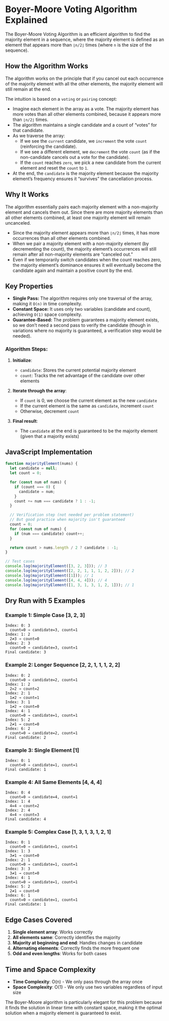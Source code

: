 # Boyer-Moore Voting Algorithm Explained

The Boyer-Moore Voting Algorithm is an efficient algorithm to find the majority element in a sequence, where the majority element is defined as an element that appears more than `⌊n/2⌋` times (where `n` is the size of the sequence).

## How the Algorithm Works

The algorithm works on the principle that if you cancel out each occurrence of the majority element with all the other elements, the majority element will still remain at the end.

The intuition is based on a `voting` or `pairing` concept:

- Imagine each element in the array as a vote. The majority element has more votes than all other elements combined, because it appears more than `⌊n/2⌋` times.
- The algorithm maintains a single candidate and a count of “votes” for that candidate.
- As we traverse the array:
  - If we see the `current` candidate, we `increment` the vote `count` (reinforcing the candidate).
  - If we see a different element, we `decrement` the vote `count` (as if the non-candidate cancels out a vote for the candidate).
  - If the `count` reaches `zero`, we pick a new candidate from the current element and reset the `count` to `1`.
- At the end, the `candidate` is the majority element because the majority element’s frequency ensures it “survives” the cancellation process.

## Why It Works

The algorithm essentially pairs each majority element with a non-majority element and cancels them out. Since there are more majority elements than all other elements combined, at least one majority element will remain uncanceled.

- Since the majority element appears more than `⌊n/2⌋` times, it has more occurrences than all other elements combined.
- When we pair a majority element with a non-majority element (by decrementing the count), the majority element’s occurrences will still remain after all non-majority elements are “canceled out.”
- Even if we temporarily switch candidates when the count reaches zero, the majority element’s dominance ensures it will eventually become the candidate again and maintain a positive count by the end.

## Key Properties

- **Single Pass:** The algorithm requires only one traversal of the array, making it `O(n)` in time complexity.
- **Constant Space:** It uses only two variables (candidate and count), achieving `O(1)` space complexity.
- **Guarantee-Based:** The problem guarantees a majority element exists, so we don’t need a second pass to verify the candidate (though in variations where no majority is guaranteed, a verification step would be needed).

### Algorithm Steps:

1. **Initialize**:

   - `candidate`: Stores the current potential majority element
   - `count`: Tracks the net advantage of the candidate over other elements

2. **Iterate through the array**:

   - If `count` is 0, we choose the current element as the new `candidate`
   - If the current element is the same as `candidate`, increment `count`
   - Otherwise, decrement `count`

3. **Final result**:
   - The `candidate` at the end is guaranteed to be the majority element (given that a majority exists)

## JavaScript Implementation

```javascript
function majorityElement(nums) {
  let candidate = null;
  let count = 0;

  for (const num of nums) {
    if (count === 0) {
      candidate = num;
    }
    count += num === candidate ? 1 : -1;
  }

  // Verification step (not needed per problem statement)
  // But good practice when majority isn't guaranteed
  count = 0;
  for (const num of nums) {
    if (num === candidate) count++;
  }

  return count > nums.length / 2 ? candidate : -1;
}

// Test cases
console.log(majorityElement([3, 2, 3])); // 3
console.log(majorityElement([2, 2, 1, 1, 1, 2, 2])); // 2
console.log(majorityElement([1])); // 1
console.log(majorityElement([4, 4, 4])); // 4
console.log(majorityElement([1, 3, 1, 3, 1, 2, 1])); // 1
```

## Dry Run with 5 Examples

### Example 1: Simple Case [3, 2, 3]

```
Index: 0: 3
  count=0 → candidate=3, count=1
Index: 1: 2
  2≠3 → count=0
Index: 2: 3
  count=0 → candidate=3, count=1
Final candidate: 3
```

### Example 2: Longer Sequence [2, 2, 1, 1, 1, 2, 2]

```
Index: 0: 2
  count=0 → candidate=2, count=1
Index: 1: 2
  2=2 → count=2
Index: 2: 1
  1≠2 → count=1
Index: 3: 1
  1≠2 → count=0
Index: 4: 1
  count=0 → candidate=1, count=1
Index: 5: 2
  2≠1 → count=0
Index: 6: 2
  count=0 → candidate=2, count=1
Final candidate: 2
```

### Example 3: Single Element [1]

```
Index: 0: 1
  count=0 → candidate=1, count=1
Final candidate: 1
```

### Example 4: All Same Elements [4, 4, 4]

```
Index: 0: 4
  count=0 → candidate=4, count=1
Index: 1: 4
  4=4 → count=2
Index: 2: 4
  4=4 → count=3
Final candidate: 4
```

### Example 5: Complex Case [1, 3, 1, 3, 1, 2, 1]

```
Index: 0: 1
  count=0 → candidate=1, count=1
Index: 1: 3
  3≠1 → count=0
Index: 2: 1
  count=0 → candidate=1, count=1
Index: 3: 3
  3≠1 → count=0
Index: 4: 1
  count=0 → candidate=1, count=1
Index: 5: 2
  2≠1 → count=0
Index: 6: 1
  count=0 → candidate=1, count=1
Final candidate: 1
```

## Edge Cases Covered

1. **Single element array**: Works correctly
2. **All elements same**: Correctly identifies the majority
3. **Majority at beginning and end**: Handles changes in candidate
4. **Alternating elements**: Correctly finds the more frequent one
5. **Odd and even lengths**: Works for both cases

## Time and Space Complexity

- **Time Complexity**: O(n) - We only pass through the array once
- **Space Complexity**: O(1) - We only use two variables regardless of input size

The Boyer-Moore algorithm is particularly elegant for this problem because it finds the solution in linear time with constant space, making it the optimal solution when a majority element is guaranteed to exist.
